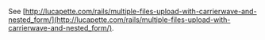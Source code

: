 See [http://lucapette.com/rails/multiple-files-upload-with-carrierwave-and-nested_form/](http://lucapette.com/rails/multiple-files-upload-with-carrierwave-and-nested_form/).
